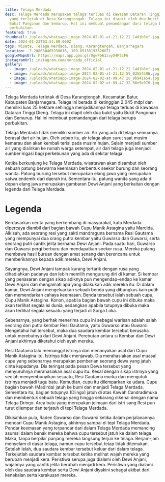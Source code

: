 ```yaml
---
title: Telaga Merdada
desc: Telaga Merdada merupakan telaga terluas di kawasan Dataran Tinggi Dieng
  yang terletak di Desa Karangtengah. Telaga ini diapit oleh dua bukit yaitu
  Bukit Pangonan dan Semurup. Hal ini membuat pemandangan dari telaga berupa
  perbukitan.
featured: true
thumbnail: /uploads/whatsapp-image-2024-02-01-at-21.12.22_14d1b6ef.jpg
date: 2024-01-23T03:54:00.000Z
tags: Wisata, Telaga Merdada, Dieng, Karangtengah, Banjarnegara
location: -7.208630465930816, 109.89138193526871
googleMapsUrl: https://maps.app.goo.gl/UgwFb61zayD4P3iF6
instagramUrl: instagram.com/merdada_official
gallery:
  - image: /uploads/whatsapp-image-2024-02-01-at-21.12.22_14d1b6ef.jpg
  - image: /uploads/whatsapp-image-2024-02-01-at-21.12.59_03554396.jpg
  - image: /uploads/whatsapp-image-2024-02-02-at-09.47.20_9b941a54.jpg
  - image: /uploads/whatsapp-image-2024-02-02-at-09.47.32_56e9e076.jpg
---
```

Telaga Merdada terletak di Desa Karangtengah, Kecamatan Batur, Kabupaten Banjarnegara. Telaga ini berada di ketinggian 2.045 mdpl dan memiliki luas 25 hektare sehingga menjadikannya telaga terluas di kawasan Dataran Tinggi Dieng. Telaga ini diapit oleh dua bukit yaitu Bukit Pangonan dan Semurup. Hal ini membuat pemandangan dari telaga berupa perbukitan. 

Telaga Merdada tidak memiliki sumber air. Air yang ada di telaga semuanya berasal dari air hujan. Oleh sebab itu, air telaga akan surut saat musim kemarau dan akan kembali terisi pada musim hujan. Selain menjadi sumber air yang dialirkan ke rumah warga setempat, air dari telaga juga menjadi sumber irigasi bagi perkebunan yang ada di sekitar telaga. 

Ketika berkunjung ke Telaga Merdada, wisatawan akan disambut oleh sebuah patung berwarna keemasan berbentuk seekor burung dan seorang wanita. Patung burung tersebut merupakan elang jawa yang merupakan satwa endemik dari daerah ini. Sementara itu, patung wanita yang ada di depan elang jawa merupakan gambaran Dewi Anjani yang berkaitan dengan legenda dari Telaga Merdada.  

# **Legenda**

Berdasarkan cerita yang berkembang di masyarakat, kata Merdada dipercaya diambil dari bagian bawah Cupu Manik Astagina yaitu Mardida. Alkisah, ada seorang resi yang sakti mandraguna bernama Resi Gautama yang mempunyai dua orang putra kembar yaitu Guwarso dan Guwarsi, serta seorang putri cantik jelita bernama Dewi Anjani. Pada suatu hari, Guwarso dan Guwarsi pergi berburu dan mendapatkan seekor rusa. Mereka pulang membawa hasil buruan dengan amat senang dan berencana untuk memberikannya kepada adik mereka, Dewi Anjani. 

Sayangnya, Dewi Anjani tampak kurang tertarik dengan rusa yang dihadiahkan padanya dan lebih memilih mengurung diri di kamar. Si kembar yang penasaran dengan sikap adiknya pun mengendap-endap ke kamar Dewi Anjani dan mengamati apa yang dilakukan adik mereka itu. Di dalam kamar, Dewi Anjani mengeluarkan sebuah benda yang dibungkus kain putih dan memendarkan cahaya keemasan. Benda tersebut ialah sebuah cupu, Cupu Manik Astagina. Konon, apabila bagian bawah cupu ini dibuka maka akan terlihat segala isi dunia, sedangkan apabila tutupnya dibuka maka akan terlihat segala sesuatu yang terjadi di Sorga Loka.

Sebenarnya, yang berhak menerima cupu ini sebagai warisan adalah salah seorang dari putra kembar Resi Gautama, yaitu Guwarso atau Guwarsi. Mengetahui hal tersebut, maka dua saudara kembar tersebut berusaha untuk merebutnya dari Dewi Anjani. Perebutan antara si Kembar dan Dewi Anjani akhirnya diketahui oleh ayah mereka. 

Resi Gautama lalu memanggil istrinya dan menanyakan asal dari Cupu Manik Astagina itu. Istrinya tidak menjawab. Dia merahasiakan asal muasal cupu yang sebenarnya merupakan pemberian seorang dewa yang jatuh cinta kepadanya. Dia teringat pada pesan Dewa tersebut  yang menyuruhnya merahasiakan asal cupu itu. Kesal dengan sikap istrinya yang seolah menyembunyikan sesuatu, Resi Gautama murka dan mengutuk istrinya menjadi tugu batu. Kemudian, cupu itu dilemparkan ke udara. Cupu bagian bawah (Madirda) jatuh ke bumi dan menjadi Telaga Merdada. Sementara itu, bagian tutupnya (Dlingo) jatuh di atas Kawah Candradimuka dan membentuk sebuah telaga yang hingga sekarang dikenal dengan nama Telaga Dringo. Arca batu yang merupakan jelmaan dari istri sang Resi pun turut dilempar dan terjatuh di tepi Telaga Merdada.

Dikisahkan pula, Raden Guwarso dan Guwarsi ketika dalam perjalanannya mencari Cupu Manik Astagina, akhirnya sampai di tepi Telaga Merdada. Pendar keemasan yang terpancar dari dalam Telaga Merdada memancing asumsi dalam benak mereka bahwa cupu tersebut jatuh ke dalam telaga. Maka, tanpa berpikir panjang mereka langsung terjun ke telaga. Berjam-jam menyelam di dasar telaga, namun cupu tersebut  tetap tidak ditemukan. Setelah lelah, dua saudara kembar tersebut keluar dari dalam telaga. Terkejutlah saudara kembar tersebut ketika melihat wajah mereka yang berubah menjadi kera. Peristiwa serupa juga dialami oleh Dewi Anjani, wajahnya yang cantik jelita berubah menjadi kera. Peristiwa yang dialami oleh dua saudara kembar serta Dewi Anjani diyakini sebagai akibat dari kenakalan serta kerakusan mereka.
